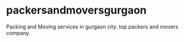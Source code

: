 # packersandmoversgurgaon
Packing and Moving services in gurgaon city. top packers and movers company.
